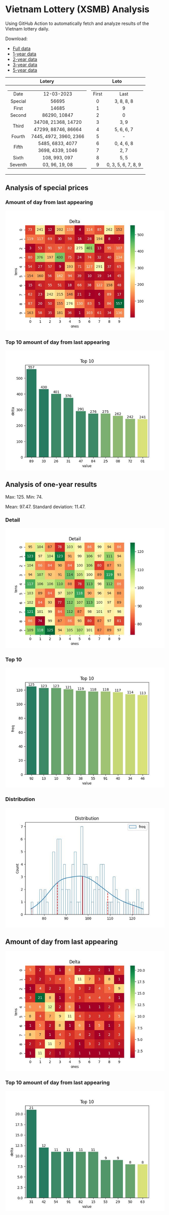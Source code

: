 # Vietnam Lottery (XSMB) Analysis

Using GitHub Action to automatically fetch and analyze results of the Vietnam lottery daily.

Download:

* [Full data](https://raw.githubusercontent.com/khiemdoan/vietnam-lottery-xsmb-analysis/main/results/xsmb.csv)
* [1-year data](https://raw.githubusercontent.com/khiemdoan/vietnam-lottery-xsmb-analysis/main/results/xsmb_1_year.csv)
* [2-year data](https://raw.githubusercontent.com/khiemdoan/vietnam-lottery-xsmb-analysis/main/results/xsmb_2_year.csv)
* [3-year data](https://raw.githubusercontent.com/khiemdoan/vietnam-lottery-xsmb-analysis/main/results/xsmb_3_year.csv)
* [5-year data](https://raw.githubusercontent.com/khiemdoan/vietnam-lottery-xsmb-analysis/main/results/xsmb_5_year.csv)

| Lotery      | Loto |
| :-----------: | :-----------: |
| <table><tr><td>Date</td><td>12-03-2023</td></tr><tr><td>Special</td><td>56695</td></tr><tr><td>First</td><td>14685</td></tr><tr><td>Second</td><td>86290, 10847</td></tr><tr><td rowspan="2">Third</td><td>34708, 21368, 14720</td></tr><tr><td>47299, 88746, 86664</td></tr><tr><td>Fourth</td><td>7445, 4972, 3960, 2366</td></tr><tr><td rowspan="2">Fifth</td><td>5485, 6833, 4077</td></tr><tr><td>3698, 4339, 1046</td></tr><tr><td>Sixth</td><td>108, 993, 097</td></tr><tr><td>Seventh</td><td>03, 96, 19, 08</td></tr></table> | <table><tr><td>First</td><td>Last</td></tr><tr><td>0</td><td>3, 8, 8, 8</td></tr><tr><td>1</td><td>9</td></tr><tr><td>2</td><td>0</td></tr><tr><td>3</td><td>3, 9</td></tr><tr><td>4</td><td>5, 6, 6, 7</td></tr><tr><td>5</td><td>-</td></tr><tr><td>6</td><td>0, 4, 6, 8</td></tr><tr><td>7</td><td>2, 7</td></tr><tr><td>8</td><td>5, 5</td></tr><tr><td>9</td><td>0, 3, 5, 6, 7, 8, 9</td></tr></table> |


<h2>Analysis of special prices</h2>

<h3>Amount of day from last appearing</h3>

![Delta](images/special_delta.jpg)

<h3>Top 10 amount of day from last appearing</h3>

![Delta top 10](images/special_delta_top_10.jpg)

<h2>Analysis of one-year results</h2>

Max: 125. Min: 74.

Mean: 97.47. Standard deviation: 11.47.

<h3>Detail</h3>

![Detail](images/heatmap.jpg)

<h3>Top 10</h3>

![Top 10](images/top-10.jpg)

<h3>Distribution</h3>

![Distribution](images/distribution.jpg)

<h2>Amount of day from last appearing</h2>

![Delta](images/delta.jpg)

<h3>Top 10 amount of day from last appearing</h3>

![Delta top 10](images/delta_top_10.jpg)